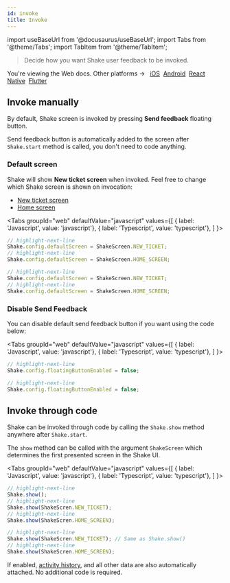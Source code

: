```yaml
---
id: invoke
title: Invoke
---
```


import useBaseUrl from '@docusaurus/useBaseUrl';
import Tabs from '@theme/Tabs';
import TabItem from '@theme/TabItem';

>Decide how you want Shake user feedback to be invoked.

<p class="p2 mt-40">You're viewing the Web docs. Other platforms → &nbsp;
<a href="/docs/ios/user-feedback/invoke/">iOS</a>&nbsp; 
<a href="/docs/android/user-feedback/invoke/">Android</a>&nbsp;
<a href="/docs/react/user-feedback/invoke/">React Native</a>&nbsp;
<a href="/docs/flutter/user-feedback/invoke/">Flutter</a>&nbsp;  
</p>


## Invoke manually
By default, Shake screen is invoked by pressing **Send feedback** floating button.  

Send feedback button is automatically added to the screen after `Shake.start` method is called, 
you don't need to code anything.

### Default screen

Shake will show **New ticket screen** when invoked. Feel free to change which Shake screen is shown on invocation:
* [New ticket screen](/web/shake-ui#new-ticket)
* [Home screen](/web/shake-ui#home-screen)

<Tabs
groupId="web"
defaultValue="javascript"
values={[
{ label: 'Javascript', value: 'javascript'},
{ label: 'Typescript', value: 'typescript'},
]
}>

<TabItem value="javascript">

```javascript title="index.js"
// highlight-next-line
Shake.config.defaultScreen = ShakeScreen.NEW_TICKET;
// highlight-next-line
Shake.config.defaultScreen = ShakeScreen.HOME_SCREEN;
```

</TabItem>

<TabItem value="typescript">

```typescript title="index.ts"
// highlight-next-line
Shake.config.defaultScreen = ShakeScreen.NEW_TICKET;
// highlight-next-line
Shake.config.defaultScreen = ShakeScreen.HOME_SCREEN;
```

</TabItem>
</Tabs>

### Disable Send Feedback

You can disable default send feedback button if you want using the code below:

<Tabs
groupId="web"
defaultValue="javascript"
values={[
{ label: 'Javascript', value: 'javascript'},
{ label: 'Typescript', value: 'typescript'},
]
}>

<TabItem value="javascript">

```javascript title="index.js"
// highlight-next-line
Shake.config.floatingButtonEnabled = false;
```

</TabItem>

<TabItem value="typescript">

```typescript title="index.ts"
// highlight-next-line
Shake.config.floatingButtonEnabled = false;
```

</TabItem>
</Tabs>

## Invoke through code

Shake can be invoked through code by calling the `Shake.show` method anywhere after `Shake.start`.

The `show` method can be called with the argument `ShakeScreen` which determines the first presented screen in the Shake UI.

<Tabs
  groupId="web"
  defaultValue="javascript"
  values={[
    { label: 'Javascript', value: 'javascript'},
    { label: 'Typescript', value: 'typescript'},
  ]
}>

<TabItem value="javascript">

```javascript title="index.js"
// highlight-next-line
Shake.show();
// highlight-next-line
Shake.show(ShakeScren.NEW_TICKET);
// highlight-next-line
Shake.show(ShakeScren.HOME_SCREEN);
```

</TabItem>

<TabItem value="typescript">

```typescript title="index.ts"
// highlight-next-line
Shake.show(ShakeScren.NEW_TICKET); // Same as Shake.show()
// highlight-next-line
Shake.show(ShakeScren.HOME_SCREEN);
```

</TabItem>
</Tabs>

If enabled, [activity history](/web/configuration-and-data/activity-history), and all other data are also automatically attached. No additional code is required.
